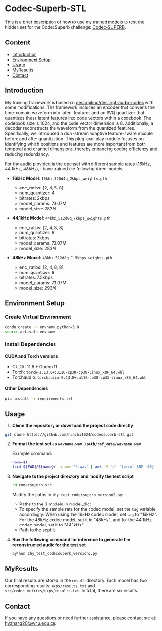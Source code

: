 # Codec-Superb-STL

This is a brief description of how to use my trained models to test the hidden set for the CodecSuperb challenge: [Codec-SUPERB](https://github.com/voidful/Codec-SUPERB/tree/SLT_Challenge).

## Content

- [Introduction](#introduction)
- [Environment Setup](#environment-setup)
- [Usage](#usage)
- [MyResults](#myresults)
- [Contact](#contact)


## Introduction


My training framework is based on [descriptinc/descript-audio-codec](https://github.com/descriptinc/descript-audio-codec?tab=readme-ov-file) with some modifications. The framework includes an encoder that converts the time-domain waveform into latent features and an RVQ quantizer that quantizes these latent features into code vectors within a codebook. The codebook size is 1024, and the code vector dimension is 8. Additionally, a decoder reconstructs the waveform from the quantized features. Specifically, we introduced a dual-stream adaptive feature-aware module before and after quantization. This plug-and-play module focuses on identifying which positions and features are more important from both temporal and channel dimensions, thereby enhancing coding efficiency and reducing redundancy.


For the audio provided in the openset with different sample rates (16kHz, 44.1kHz, 48kHz), I have trained the following three models:

- **16kHz Model**: `16khz_320d4q_2kbps_weights.pth`
  - enc_ratios: [2, 4, 5, 8]
  - num_quantizer: 4
  - bitrates: 2kbps
  - model_params: 73.07M
  - model_size: 283M

- **44.1kHz Model**: `44khz_512d8q_7kbps_weights.pth`
  - enc_ratios: [2, 4, 8, 8]
  - num_quantizer: 8
  - bitrates: 7kbps
  - model_params: 73.07M
  - model_size: 283M

- **48kHz Model**: `48khz_512d8q_7.5kbps_weights.pth`
  - enc_ratios: [2, 4, 8, 8]
  - num_quantizer: 8
  - bitrates: 7.5kbps
  - model_params: 73.07M
  - model_size: 293M





## Environment Setup

### Create Virtual Environment

```sh
conda create -n envname python=3.8
source activate envname
```

### Install Dependencies

#### CUDA and Torch versions

- CUDA: 11.6 + Cudnn 11
- Torch: `torch-1.13.0+cu116-cp38-cp38-linux_x86_64.whl`
- Torchaudio: `torchaudio-0.13.0+cu116-cp38-cp38-linux_x86_64.whl`

#### Other Dependencies

```sh
pip install -r requirements.txt
```

## Usage

1. **Clone the repository or download the project code directly**

```sh
git clone https://github.com/huazhi1024/codecsuperb-stl.git
```

2. **Format the test set as `wavname.wav /path/ref_data/wavname.wav`**

   Example command:
   ```sh
   name=$1
   find ${PWD}/${name}/ -iname "*.wav" | awk -F '/' '{print $NF, $0}' | sort > ${name}.wav.scp
   ```

3. **Navigate to the project directory and modify the test script**

   ```sh
   cd codecsuperb_src
   ```
   Modify the paths in `zhy_test_codecsuperb_version2.py`:
   - Paths to the 3 models in model_dict
   - To specify the sample rate for the codec model, set the `tag` variable accordingly. When using the 16kHz codec model, set `tag` to "16kHz". For the 48kHz codec model, set it to "48kHz", and for the 44.1kHz codec model, set it to "44.1kHz".
   - Path to the scpfile

4. **Run the following command for inference to generate the reconstructed audio for the test set**

   ```sh
   python zhy_test_codecsuperb_version2.py
   ```

## MyResults

Our final results are stored in the `result` directory. Each model has two corresponding results: `exps/results.txt` and `src/codec_metrics/exps/results.txt`. In total, there are six results.

## Contact

If you have any questions or need further assistance, please contact me at: hyzhang20@whu.edu.cn.
